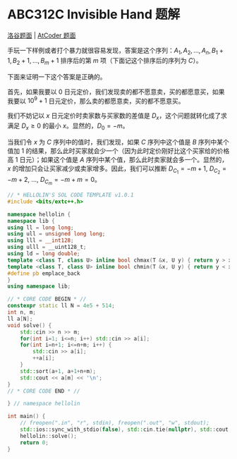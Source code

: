 # ABC312C Invisible Hand 题解

[洛谷题面](https://www.luogu.com.cn/problem/AT_abc312_c) | [AtCoder 题面](https://atcoder.jp/contests/abc312/tasks/abc312_c)

手玩一下样例或者打个暴力就很容易发现，答案是这个序列：$A_1, A_2, \dots, A_n, B_1+1, B_2+1,\dots, B_m+1$ 排序后的第 $m$ 项（下面记这个排序后的序列为 $C$）。

下面来证明一下这个答案是正确的。

首先，如果我要以 $0$ 日元定价，我们发现卖的都不愿意卖，买的都愿意买，如果我要以 $10^9+1$ 日元定价，那么卖的都愿意卖，买的都不愿意买。

我们不妨记以 $x$ 日元定价时卖家数与买家数的差值是 $D_x$，这个问题就转化成了求满足 $D_x\ge 0$ 的最小 $x$。显然的，$D_0 = -m$。

当我们令 $x$ 为 $C$ 序列中的值时，我们发现，如果 $C$ 序列中这个值是 $B$ 序列中某个值加 $1$ 的结果，那么此时买家就会少一个（因为此时定价刚好比这个买家给的价格高 $1$ 日元）；如果这个值是 $A$ 序列中某个值，那么此时卖家就会多一个。显然的，$x$ 的增加只会让买家减少或卖家增多。因此，我们可以推断 $D_{C_1} = -m+1,\ D_{C_2} = -m+2,\ \dots,\ D_{C_m} = -m+m = 0$。

```cpp
// * HELLOLIN'S SOL CODE TEMPLATE v1.0.1
#include <bits/extc++.h>

namespace hellolin {
namespace lib {
using ll = long long;
using ull = unsigned long long;
using lll = __int128;
using ulll = __uint128_t;
using ld = long double;
template <class T, class U> inline bool chmax(T &x, U y) { return y > x ? (x = y, 1) : 0; }
template <class T, class U> inline bool chmin(T &x, U y) { return y < x ? (x = y, 1) : 0; }
#define pb emplace_back
}
using namespace lib;

// * CORE CODE BEGIN * //
constexpr static ll N = 4e5 + 514;
int n, m;
ll a[N];
void solve() {
    std::cin >> n >> m;
    for(int i=1; i<=n; i++) std::cin >> a[i];
    for(int i=n+1; i<=n+m; i++) {
        std::cin >> a[i];
        ++a[i];
    }
    std::sort(a+1, a+1+n+m);
    std::cout << a[m] << '\n';
}
// * CORE CODE END * //

} // namespace hellolin

int main() {
    // freopen(".in", "r", stdin), freopen(".out", "w", stdout);
    std::ios::sync_with_stdio(false), std::cin.tie(nullptr), std::cout.tie(nullptr);
    hellolin::solve();
    return 0;
}
```